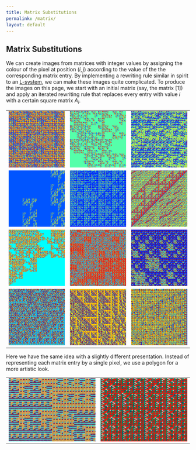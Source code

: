 ```yaml
---
title: Matrix Substitutions
permalink: /matrix/
layout: default
---
```

<h2>Matrix Substitutions</h2>

We can create images from matrices with integer values by assigning the colour of the pixel at position $(i,j)$ according to the value of the the corresponding matrix entry.
By implementing a rewriting rule similar in spirit to an <a href ="\turtle">L-system</a>, we can make these images quite complicated. To produce the images on this page, we start with an initial matrix (say, the matrix $[1]$) and apply an iterated rewriting rule that replaces every entry with value $i$ with a certain square matrix $A_i$.

<table>
<tr>
	<td><img src="\images\matrix\matrix_tiling_1940.png"></td>
	<td><img src="\images\matrix\matrix_tiling_1313.png"></td>
	<td><img src="\images\matrix\matrix_tiling_1182.png"></td>
</tr>
<tr>
	<td><img src="\images\matrix\matrix_tiling_1106.png"></td>
	<td><img src="\images\matrix\matrix_tiling_767.png"></td>
	<td><img src="\images\matrix\matrix_tiling_787.png"></td>
</tr>
<tr>
	<td><img src="\images\matrix\matrix_tiling_252.png"></td>
	<td><img src="\images\matrix\matrix_tiling_130.png"></td>
	<td><img src="\images\matrix\matrix_tiling_350.png"></td>
</tr>
<tr>
	<td><img src="\images\matrix\matrix_tiling_4.png"></td>
	<td><img src="\images\matrix\matrix_tiling_711.png"></td>
	<td><img src="\images\matrix\matrix_tiling_610.png"></td>
</tr>
</table>

Here we have the same idea with a slightly different presentation. 
Instead of representing each matrix entry by a single pixel, we use a polygon for a more artistic look.

<table>
<tr>
	<td><img src="\images\matrix\matrix_tiling_example.png" ></td>
	<td><img src="\images\matrix\matrix_tiling_example_2.png"></td>
</tr>
</table>
